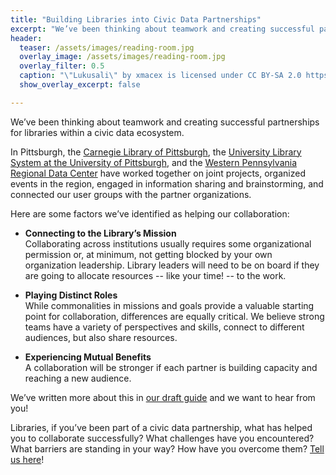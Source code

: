 ```yaml
---
title: "Building Libraries into Civic Data Partnerships"
excerpt: "We’ve been thinking about teamwork and creating successful partnerships for libraries within a civic data ecosystem."  
header: 
  teaser: /assets/images/reading-room.jpg
  overlay_image: /assets/images/reading-room.jpg
  overlay_filter: 0.5
  caption: "\"Lukusali\" by xmacex is licensed under CC BY-SA 2.0 https://www.flickr.com/photos/77136818@N00/3117664192"
  show_overlay_excerpt: false

---
```




We’ve been thinking about teamwork and creating successful partnerships for libraries within a civic data ecosystem.  

In Pittsburgh, the [Carnegie Library of Pittsburgh](https://www.carnegielibrary.org/), the [University Library System at the University of Pittsburgh](https://www.library.pitt.edu/), and the [Western Pennsylvania Regional Data Center](http://wprdc.org) have worked together on joint projects, organized events in the region, engaged in information sharing and brainstorming, and connected our user groups with the partner organizations. 

Here are some factors we’ve identified as helping our collaboration:

* **Connecting to the Library’s Mission**  
Collaborating across institutions usually requires some organizational permission or, at minimum, not getting blocked by your own organization leadership. Library leaders will need to be on board if they are going to allocate resources -- like your time! -- to the work. 

* **Playing Distinct Roles**  
While commonalities in missions and goals provide a valuable starting point for collaboration, differences are equally critical. We believe strong teams have a variety of perspectives and skills, connect to different audiences, but also share resources. 

* **Experiencing Mutual Benefits**  
A collaboration will be stronger if each partner is building capacity and reaching a new audience.
 
We’ve written more about this in [our draft guide](https://civic-switchboard.gitbooks.io/guide/content/maintaining/building-libraries-into-civic-data-partnerships.html) and we want to hear from you!  

Libraries, if you’ve been part of a civic data partnership, what has helped you to collaborate successfully? What challenges have you encountered? What barriers are standing in your way? How have you overcome them? [Tell us here](https://docs.google.com/forms/d/e/1FAIpQLSde4uHhaLZ-QywiY97xg1D4FJu5KEGBIrZ68L4Q-76iFIZRPg/viewform)!
